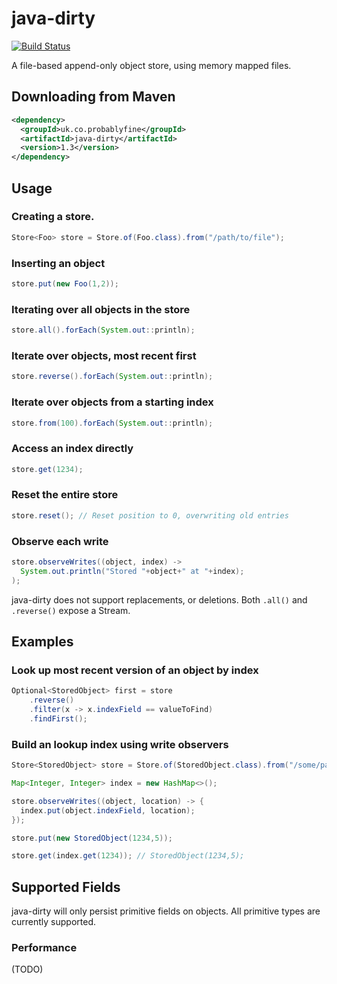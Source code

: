 # java-dirty

[![Build Status](https://travis-ci.org/mrwilson/java-dirty.png?branch=master)](https://travis-ci.org/mrwilson/java-dirty)

A file-based append-only object store, using memory mapped files.

## Downloading from Maven
```xml
<dependency>
  <groupId>uk.co.probablyfine</groupId>
  <artifactId>java-dirty</artifactId>
  <version>1.3</version>
</dependency>
```
## Usage

### Creating a store.
```java
Store<Foo> store = Store.of(Foo.class).from("/path/to/file");
```
### Inserting an object
```java
store.put(new Foo(1,2));
```
### Iterating over all objects in the store
```java
store.all().forEach(System.out::println);
```
### Iterate over objects, most recent first
```java
store.reverse().forEach(System.out::println);
```
### Iterate over objects from a starting index
```java
store.from(100).forEach(System.out::println);
```
### Access an index directly
```java
store.get(1234);
```
### Reset the entire store
```java
store.reset(); // Reset position to 0, overwriting old entries
```
### Observe each write
```java
store.observeWrites((object, index) ->
  System.out.println("Stored "+object+" at "+index);
);
```
java-dirty does not support replacements, or deletions. Both `.all()` and `.reverse()` expose a Stream<Foo>.

## Examples

### Look up most recent version of an object by index

```java
Optional<StoredObject> first = store
    .reverse()
    .filter(x -> x.indexField == valueToFind)
    .findFirst();
```

### Build an lookup index using write observers

```java
Store<StoredObject> store = Store.of(StoredObject.class).from("/some/path");

Map<Integer, Integer> index = new HashMap<>();

store.observeWrites((object, location) -> {
  index.put(object.indexField, location);
});

store.put(new StoredObject(1234,5));

store.get(index.get(1234)); // StoredObject(1234,5);
```

## Supported Fields

java-dirty will only persist primitive fields on objects. All primitive types are currently supported.

### Performance

(TODO)
